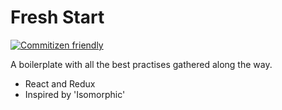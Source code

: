 Fresh Start
===

[![Commitizen friendly](https://img.shields.io/badge/commitizen-friendly-brightgreen.svg)](http://commitizen.github.io/cz-cli/)

A boilerplate with all the best practises gathered along the way.

- React and Redux
- Inspired by 'Isomorphic'

